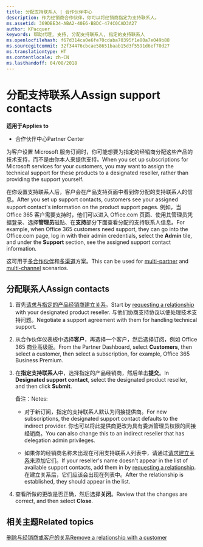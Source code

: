 ```yaml
---
title: 分配支持联系人 | 合作伙伴中心
description: 作为经销商合作伙伴，你可以将经销商指定为支持联系人。
ms.assetid: 369DBE34-ABA2-40E6-BBDC-474C0CAD3A27
author: KPacquer
keywords: 帮助代理, 支持, 分配支持联系人, 指定的支持联系人
ms.openlocfilehash: f67d314ca0e6fe70cdaba70395f1e80a7e049b88
ms.sourcegitcommit: 32f34476cbcae58651baab15d3f5591d6ef70d27
ms.translationtype: HT
ms.contentlocale: zh-CN
ms.lasthandoff: 04/08/2018
---
```

# <a name="assign-support-contacts"></a><span data-ttu-id="3d047-104">分配支持联系人</span><span class="sxs-lookup"><span data-stu-id="3d047-104">Assign support contacts</span></span>

**<span data-ttu-id="3d047-105">适用于</span><span class="sxs-lookup"><span data-stu-id="3d047-105">Applies to</span></span>**

-  <span data-ttu-id="3d047-106">合作伙伴中心</span><span class="sxs-lookup"><span data-stu-id="3d047-106">Partner Center</span></span>

<span data-ttu-id="3d047-107">为客户设置 Microsoft 服务订阅时，你可能想要为指定的经销商分配这些产品的技术支持，而不是由你本人来提供支持。</span><span class="sxs-lookup"><span data-stu-id="3d047-107">When you set up subscriptions for Microsoft services for your customers, you may want to assign the technical support for these products to a designated reseller, rather than providing the support yourself.</span></span>

<span data-ttu-id="3d047-108">在你设置支持联系人后，客户会在产品支持页面中看到你分配的支持联系人的信息。</span><span class="sxs-lookup"><span data-stu-id="3d047-108">After you set up support contacts, customers see your assigned support contact's information on the product support pages.</span></span> <span data-ttu-id="3d047-109">例如，当 Office 365 客户需要支持时，他们可以进入 Office.com 页面、使用其管理员凭据登录、选择**管理员**磁贴、在**支持**部分下面查看分配的支持联系人信息。</span><span class="sxs-lookup"><span data-stu-id="3d047-109">For example, when Office 365 customers need support, they can go into the Office.com page, log in with their admin credentials, select the **Admin** tile, and under the **Support** section, see the assigned support contact information.</span></span>

<span data-ttu-id="3d047-110">这可用于[多合作伙伴](multipartner.md)和[多渠道](multichannel.md)方案。</span><span class="sxs-lookup"><span data-stu-id="3d047-110">This can be used for [multi-partner](multipartner.md) and [multi-channel](multichannel.md) scenarios.</span></span> 

<a href="" id="assigncontacts"></a>
## <a name="assign-contacts"></a><span data-ttu-id="3d047-111">分配联系人</span><span class="sxs-lookup"><span data-stu-id="3d047-111">Assign contacts</span></span>

1.  <span data-ttu-id="3d047-112">首先[请求与指定的产品经销商建立关系](request-a-relationship-with-a-customer.md)。</span><span class="sxs-lookup"><span data-stu-id="3d047-112">Start by [requesting a relationship](request-a-relationship-with-a-customer.md) with your designated product reseller.</span></span> <span data-ttu-id="3d047-113">与他们协商支持协议以便处理技术支持问题。</span><span class="sxs-lookup"><span data-stu-id="3d047-113">Negotiate a support agreement with them for handling technical support.</span></span>

2.  <span data-ttu-id="3d047-114">从合作伙伴仪表板中选择**客户**，再选择一个客户，然后选择订阅，例如 Office 365 商业高级版。</span><span class="sxs-lookup"><span data-stu-id="3d047-114">From the Partner Dashboard, select **Customers**, then select a customer, then select a subscription, for example, Office 365 Business Premium.</span></span>

3.  <span data-ttu-id="3d047-115">在**指定支持联系人**中，选择指定的产品经销商，然后单击**提交**。</span><span class="sxs-lookup"><span data-stu-id="3d047-115">In  **Designated support contact**, select the designated product reseller, and then click **Submit**.</span></span> 

    <span data-ttu-id="3d047-116">备注：</span><span class="sxs-lookup"><span data-stu-id="3d047-116">Notes:</span></span> 
    
    *  <span data-ttu-id="3d047-117">对于新订阅，指定的支持联系人默认为间接提供商。</span><span class="sxs-lookup"><span data-stu-id="3d047-117">For new subscriptions, the designated support contact defaults to the indirect provider.</span></span> <span data-ttu-id="3d047-118">你也可以将此提供商更改为具有委派管理员权限的间接经销商。</span><span class="sxs-lookup"><span data-stu-id="3d047-118">You can also change this to an indirect reseller that has delegation admin privileges.</span></span>
    
    *  <span data-ttu-id="3d047-119">如果你的经销商名称未出现在可用支持联系人列表中，请通过[请求建立关系](request-a-relationship-with-a-customer.md)来添加它们。</span><span class="sxs-lookup"><span data-stu-id="3d047-119">If your reseller's name doesn't appear in the list of available support contacts, add them in by [requesting a relationship](request-a-relationship-with-a-customer.md).</span></span> <span data-ttu-id="3d047-120">在建立关系后，它们应该会出现在列表中。</span><span class="sxs-lookup"><span data-stu-id="3d047-120">After the relationship is established, they should appear in the list.</span></span>  

4.  <span data-ttu-id="3d047-121">查看所做的更改是否正确，然后选择**关闭**。</span><span class="sxs-lookup"><span data-stu-id="3d047-121">Review that the changes are correct, and then select **Close**.</span></span>

## <a name="related-topics"></a><span data-ttu-id="3d047-122">相关主题</span><span class="sxs-lookup"><span data-stu-id="3d047-122">Related topics</span></span>

[<span data-ttu-id="3d047-123">删除与经销商或客户的关系</span><span class="sxs-lookup"><span data-stu-id="3d047-123">Remove a relationship with a customer</span></span>](remove-a-relationship.md)